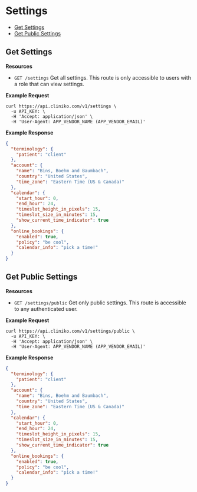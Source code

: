 Settings
============

* [Get Settings](#get-settings "This returns all settings.")
* [Get Public Settings](#get-public-settings "This returns settings that are viewable by any user.")

Get Settings
----------------

**Resources**
* ```GET /settings``` Get all settings. This route is only accessible to users with a role that can view settings.

**Example Request**
```shell
curl https://api.cliniko.com/v1/settings \
  -u API_KEY: \
  -H 'Accept: application/json' \
  -H 'User-Agent: APP_VENDOR_NAME (APP_VENDOR_EMAIL)'
```

**Example Response**
```json
{
  "terminology": {
    "patient": "client"
  },
  "account": {
    "name": "Bins, Boehm and Baumbach",
    "country": "United States",
    "time_zone": "Eastern Time (US & Canada)"
  },
  "calendar": {
    "start_hour": 0,
    "end_hour": 24,
    "timeslot_height_in_pixels": 15,
    "timeslot_size_in_minutes": 15,
    "show_current_time_indicator": true
  },
  "online_bookings": {
    "enabled": true,
    "policy": "be cool",
    "calendar_info": "pick a time!"
  }
}
```

Get Public Settings
------------

**Resources**
* ```GET /settings/public``` Get only public settings. This route is accessible to any authenticated user.

**Example Request**
```shell
curl https://api.cliniko.com/v1/settings/public \
  -u API_KEY: \
  -H 'Accept: application/json' \
  -H 'User-Agent: APP_VENDOR_NAME (APP_VENDOR_EMAIL)'
```

**Example Response**
```json
{
  "terminology": {
    "patient": "client"
  },
  "account": {
    "name": "Bins, Boehm and Baumbach",
    "country": "United States",
    "time_zone": "Eastern Time (US & Canada)"
  },
  "calendar": {
    "start_hour": 0,
    "end_hour": 24,
    "timeslot_height_in_pixels": 15,
    "timeslot_size_in_minutes": 15,
    "show_current_time_indicator": true
  },
  "online_bookings": {
    "enabled": true,
    "policy": "be cool",
    "calendar_info": "pick a time!"
  }
}
```
